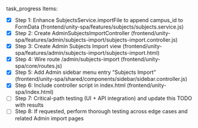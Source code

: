 task_progress Items:
- [x] Step 1: Enhance SubjectsService.importFile to append campus_id to FormData (frontend/unity-spa/features/subjects/subjects.service.js)
- [x] Step 2: Create AdminSubjectsImportController (frontend/unity-spa/features/admin/subjects-import/subjects-import.controller.js)
- [x] Step 3: Create Admin Subjects Import view (frontend/unity-spa/features/admin/subjects-import/subjects-import.html)
- [x] Step 4: Wire route /admin/subjects-import (frontend/unity-spa/core/routes.js)
- [x] Step 5: Add Admin sidebar menu entry “Subjects Import” (frontend/unity-spa/shared/components/sidebar/sidebar.controller.js)
- [x] Step 6: Include controller script in index.html (frontend/unity-spa/index.html)
- [ ] Step 7: Critical-path testing (UI + API integration) and update this TODO with results
- [ ] Step 8: If requested, perform thorough testing across edge cases and related Admin import pages
